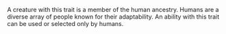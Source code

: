 A creature with this trait is a member of the human ancestry. Humans are a diverse array of people known for their adaptability. An ability with this trait can be used or selected only by humans.